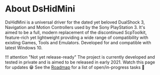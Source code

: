 # About DsHidMini

DsHidMini is a universal driver for the dated yet beloved DualShock 3, Navigation and Motion Controllers used by the Sony PlayStation 3. It's aimed to be a full, modern replacement of the discontinued ScpToolkit, feature-rich yet lightweight providing a wide range of compatibility with existing Games, Tools and Emulators. Developed for and compatible with latest Windows 10.

!!! attention "Not yet release-ready"
    The project is currently developed and tested in private and is aimed to be released in early 2021. Watch this page for updates 😁 See the [Roadmap](Roadmap) for a list of open/in-progress tasks 👀
